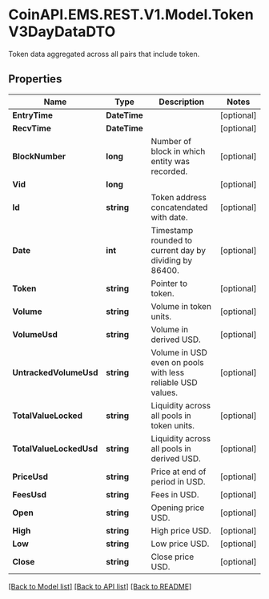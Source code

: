 # CoinAPI.EMS.REST.V1.Model.TokenV3DayDataDTO
Token data aggregated across all pairs that include token.

## Properties

Name | Type | Description | Notes
------------ | ------------- | ------------- | -------------
**EntryTime** | **DateTime** |  | [optional] 
**RecvTime** | **DateTime** |  | [optional] 
**BlockNumber** | **long** | Number of block in which entity was recorded. | [optional] 
**Vid** | **long** |  | [optional] 
**Id** | **string** | Token address concatendated with date. | [optional] 
**Date** | **int** | Timestamp rounded to current day by dividing by 86400. | [optional] 
**Token** | **string** | Pointer to token. | [optional] 
**Volume** | **string** | Volume in token units. | [optional] 
**VolumeUsd** | **string** | Volume in derived USD. | [optional] 
**UntrackedVolumeUsd** | **string** | Volume in USD even on pools with less reliable USD values. | [optional] 
**TotalValueLocked** | **string** | Liquidity across all pools in token units. | [optional] 
**TotalValueLockedUsd** | **string** | Liquidity across all pools in derived USD. | [optional] 
**PriceUsd** | **string** | Price at end of period in USD. | [optional] 
**FeesUsd** | **string** | Fees in USD. | [optional] 
**Open** | **string** | Opening price USD. | [optional] 
**High** | **string** | High price USD. | [optional] 
**Low** | **string** | Low price USD. | [optional] 
**Close** | **string** | Close price USD. | [optional] 

[[Back to Model list]](../README.md#documentation-for-models) [[Back to API list]](../README.md#documentation-for-api-endpoints) [[Back to README]](../README.md)

